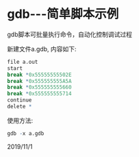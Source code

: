 # gdb---简单脚本示例

gdb脚本可批量执行命令，自动化控制调试过程  

新建文件a.gdb, 内容如下:  
```r
file a.out
start
break *0x55555555502E
break *0x555555555A5A
break *0x555555555660
break *0x555555555714
continue
delete *
```

使用方法:  
```r
gdb -x a.gdb
```


2019/11/1  
